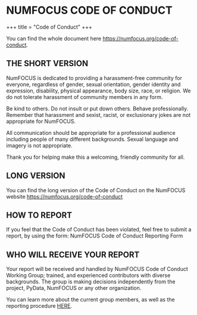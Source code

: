 # NUMFOCUS CODE OF CONDUCT
+++
title = "Code of Conduct"
+++

You can find the whole document here https://numfocus.org/code-of-conduct. 

## THE SHORT VERSION

NumFOCUS is dedicated to providing a harassment-free community for everyone, regardless of gender, sexual orientation, gender identity and expression, disability, physical appearance, body size, race, or religion.
We do not tolerate harassment of community members in any form.

Be kind to others. Do not insult or put down others.
Behave professionally.
Remember that harassment and sexist, racist, or exclusionary jokes are not appropriate for NumFOCUS.

All communication should be appropriate for a professional audience including people of many different backgrounds.
Sexual language and imagery is not appropriate.

Thank you for helping make this a welcoming, friendly community for all.

## LONG VERSION

You can find the long version of the Code of Conduct on the NumFOCUS website https://numfocus.org/code-of-conduct 

## HOW TO REPORT

If you feel that the Code of Conduct has been violated, feel free to submit a report, by using the form: NumFOCUS Code of Conduct Reporting Form  

## WHO WILL RECEIVE YOUR REPORT

Your report will be received and handled by NumFOCUS Code of Conduct Working Group; trained, and experienced contributors with diverse backgrounds.
The group is making decisions independently from the project, PyData, NumFOCUS or any other organization. 

You can learn more about the current group members, as well as the reporting procedure [HERE](https://numfocus.org/code-of-conduct).
